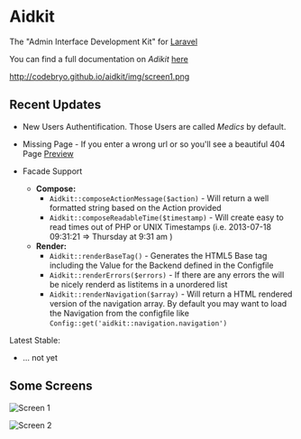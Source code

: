 Aidkit
======

The "Admin Interface Development Kit" for [Laravel](http://www.laravel.com)

You can find a full documentation on *Adikit* [here](https://github.com/aidkit/docs)

http://codebryo.github.io/aidkit/img/screen1.png

## Recent Updates

- New Users Authentification. Those Users are called *Medics* by default.

- Missing Page - If you enter a wrong url or so you'll see a beautiful 404 Page [Preview](http://dribbble.com/shots/1180575-Aidkit-404-Page?list=following)

- Facade Support
	- **Compose:**
		- `Aidkit::composeActionMessage($action)` - Will return a well formatted string based on the Action provided
		- `Aidkit::composeReadableTime($timestamp)` - Will create easy to read times out of PHP or UNIX Timestamps (i.e. 2013-07-18 09:31:21 => Thursday at 9:31 am ) 
	- **Render:**
		- `Aidkit::renderBaseTag()` - Generates the HTML5 Base tag including the Value for the Backend defined in the Configfile
		- `Aidkit::renderErrors($errors)` - If there are any errors the will be nicely renderd as listitems in a unordered list
		- `Aidkit::renderNavigation($array)` - Will return a HTML rendered version of the navigation array. By default you may want to load the Navigation from the configfile like `Config::get('aidkit::navigation.navigation')`


Latest Stable:
- ... not yet

## Some Screens

![Screen 1](http://codebryo.github.io/aidkit/img/screen1.png)

![Screen 2](http://codebryo.github.io/aidkit/img/screen2.png)
